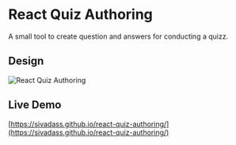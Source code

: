 # React Quiz Authoring
A small tool to create question and answers for conducting a quizz.

## Design
![React Quiz Authoring](https://res.cloudinary.com/sivadass/image/upload/v1497109149/screen-shots/react-expense-manager.jpg "React Quiz Authoring")

## Live Demo 
[https://sivadass.github.io/react-quiz-authoring/](https://sivadass.github.io/react-quiz-authoring/)